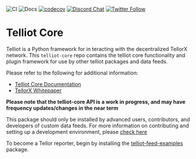 ![CI](https://github.com/tellor-io/pytelliot/actions/workflows/py38.yml/badge.svg)
![Docs](https://github.com/tellor-io/pytelliot/actions/workflows/docs.yml/badge.svg)
[![codecov](https://codecov.io/gh/tellor-io/pytelliot/branch/main/graph/badge.svg?token=S1199HQ2EK)](https://codecov.io/gh/tellor-io/pytelliot)
[![Discord Chat](https://img.shields.io/discord/461602746336935936)](https://discord.com/invite/n7drGjh)
[![Twitter Follow](https://img.shields.io/twitter/follow/wearetellor?style=social)](https://twitter.com/WeAreTellor)

# Telliot Core

Telliot is a Python framework for in
teracting with the decentralized TellorX network.
This `telliot-core` repo contains the telliot core functionality and plugin framework
for use by other telliot packages and data feeds.

Please refer to the following for additional information:

- [Telliot Core Documentation](https://tellor-io.github.io/telliot-core/)
- [TellorX Whitepaper](https://www.tellor.io/static/media/tellorX-whitepaper.f6527d55.pdf)

**Please note that the telliot-core API is a work in progress, and may have frequency updates/changes in the near term**

This package should only be installed by advanced users, contributors, and developers of
custom data feeds.  For more information on contributing and setting up a development environment, please
[check here](https://tellor-io.github.io/telliot-core/contributing/)

To become a Tellor reporter, begin by installing the
[telliot-feed-examples](https://github.com/tellor-io/telliot-feed-examples) package.
